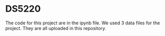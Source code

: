 # DS5220
The code for this project are in the ipynb file.
We used 3 data files for the project. They are all uploaded in this repository.

